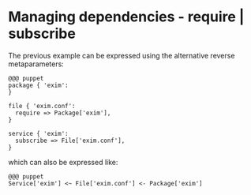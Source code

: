 # Managing dependencies - require | subscribe #

The previous example can be expressed using the alternative reverse metaparameters:

    @@@ puppet
    package { 'exim':
    }
    
    file { 'exim.conf':
      require => Package['exim'],
    }
    
    service { 'exim':
      subscribe => File['exim.conf'],
    }


which can also be expressed like:

    @@@ puppet
    Service['exim'] <~ File['exim.conf'] <- Package['exim']

